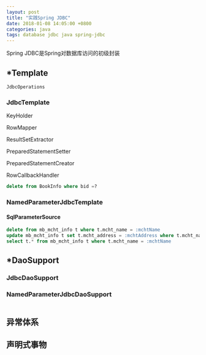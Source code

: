 ```yaml
---
layout: post
title: "实践Spring JDBC"
date: 2018-01-08 14:05:00 +0800
categories: java
tags: database jdbc java spring-jdbc
---
```


Spring JDBC是Spring对数据库访问的初级封装

## *Template

```
JdbcOperations
```

### JdbcTemplate

KeyHolder

RowMapper

ResultSetExtractor

PreparedStatementSetter

PreparedStatementCreator

RowCallbackHandler

```sql
delete from BookInfo where bid =?
```



### NamedParameterJdbcTemplate

#### SqlParameterSource

```sql
delete from mb_mcht_info t where t.mcht_name = :mchtName
update mb_mcht_info t set t.mcht_address = :mchtAddress where t.mcht_name = :mchtName
select t.* from mb_mcht_info t where t.mcht_name = :mchtName
```



## *DaoSupport

### JdbcDaoSupport

### NamedParameterJdbcDaoSupport

```sql

```



## 异常体系

## 声明式事物